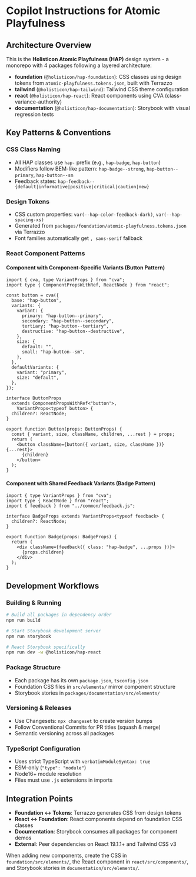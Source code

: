 # Copilot Instructions for Atomic Playfulness

## Architecture Overview

This is the **Holisticon Atomic Playfulness (HAP)** design system - a monorepo
with 4 packages following a layered architecture:

- **foundation** (`@holisticon/hap-foundation`): CSS classes using design tokens
  from `atomic-playfulness.tokens.json`, built with Terrazzo
- **tailwind** (`@holisticon/hap-tailwind`): Tailwind CSS theme configuration
- **react** (`@holisticon/hap-react`): React components using CVA
  (class-variance-authority)
- **documentation** (`@holisticon/hap-documentation`): Storybook with visual
  regression tests

## Key Patterns & Conventions

### CSS Class Naming

- All HAP classes use `hap-` prefix (e.g., `hap-badge`, `hap-button`)
- Modifiers follow BEM-like pattern: `hap-badge--strong`, `hap-button--primary`,
  `hap-button--sm`
- Feedback states:
  `hap-feedback--{default|informative|positive|critical|caution|new}`

### Design Tokens

- CSS custom properties: `var(--hap-color-feedback-dark)`,
  `var(--hap-spacing-xs)`
- Generated from `packages/foundation/atomic-playfulness.tokens.json` via
  Terrazzo
- Font families automatically get `, sans-serif` fallback

### React Component Patterns

#### Component with Component-Specific Variants (Button Pattern)

```tsx
import { cva, type VariantProps } from "cva";
import type { ComponentPropsWithRef, ReactNode } from "react";

const button = cva({
  base: "hap-button",
  variants: {
    variant: {
      primary: "hap-button--primary",
      secondary: "hap-button--secondary",
      tertiary: "hap-button--tertiary",
      destructive: "hap-button--destructive",
    },
    size: {
      default: "",
      small: "hap-button--sm",
    },
  },
  defaultVariants: {
    variant: "primary",
    size: "default",
  },
});

interface ButtonProps
  extends ComponentPropsWithRef<"button">,
    VariantProps<typeof button> {
  children?: ReactNode;
}

export function Button(props: ButtonProps) {
  const { variant, size, className, children, ...rest } = props;
  return (
    <button className={button({ variant, size, className })} {...rest}>
      {children}
    </button>
  );
}
```

#### Component with Shared Feedback Variants (Badge Pattern)

```tsx
import { type VariantProps } from "cva";
import type { ReactNode } from "react";
import { feedback } from "../common/feedback.js";

interface BadgeProps extends VariantProps<typeof feedback> {
  children?: ReactNode;
}

export function Badge(props: BadgeProps) {
  return (
    <div className={feedback({ class: "hap-badge", ...props })}>
      {props.children}
    </div>
  );
}
```

## Development Workflows

### Building & Running

```bash
# Build all packages in dependency order
npm run build

# Start Storybook development server
npm run storybook

# React Storybook specifically
npm run dev -w @holisticon/hap-react
```

### Package Structure

- Each package has its own `package.json`, `tsconfig.json`
- Foundation CSS files in `src/elements/` mirror component structure
- Storybook stories in `packages/documentation/src/elements/`

### Versioning & Releases

- Use Changesets: `npx changeset` to create version bumps
- Follow Conventional Commits for PR titles (squash & merge)
- Semantic versioning across all packages

### TypeScript Configuration

- Uses strict TypeScript with `verbatimModuleSyntax: true`
- ESM-only (`"type": "module"`)
- Node16+ module resolution
- Files must use `.js` extensions in imports

## Integration Points

- **Foundation ↔ Tokens**: Terrazzo generates CSS from design tokens
- **React ↔ Foundation**: React components depend on foundation CSS classes
- **Documentation**: Storybook consumes all packages for component demos
- **External**: Peer dependencies on React 19.1.1+ and Tailwind CSS v3

When adding new components, create the CSS in `foundation/src/elements/`, the
React component in `react/src/components/`, and Storybook stories in
`documentation/src/elements/`.
